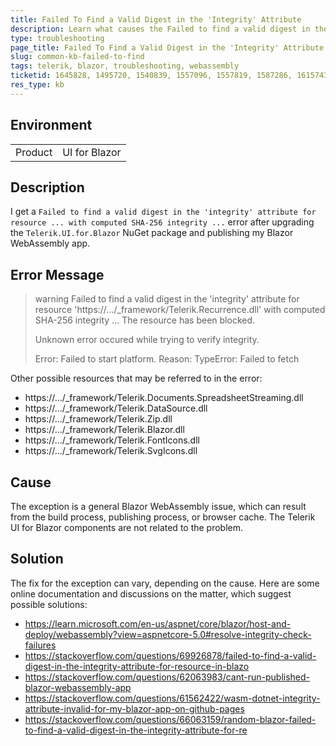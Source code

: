 ```yaml
---
title: Failed To Find a Valid Digest in the 'Integrity' Attribute
description: Learn what causes the Failed to find a valid digest in the 'integrity' attribute for resource ... with computed SHA-256 integrity ... error and how to fix it.
type: troubleshooting
page_title: Failed To Find a Valid Digest in the 'Integrity' Attribute
slug: common-kb-failed-to-find
tags: telerik, blazor, troubleshooting, webassembly
ticketid: 1645828, 1495720, 1540839, 1557096, 1557819, 1587286, 1615743, 1617356, 1636012
res_type: kb
---
```


## Environment

<table>
    <tbody>
        <tr>
            <td>Product</td>
            <td>UI for Blazor</td>
        </tr>
    </tbody>
</table>

## Description

I get a `Failed to find a valid digest in the 'integrity' attribute for resource ... with computed SHA-256 integrity ...` error after upgrading the `Telerik.UI.for.Blazor` NuGet package and publishing my Blazor WebAssembly app.

## Error Message

>warning Failed to find a valid digest in the 'integrity' attribute for resource 'https://.../_framework/Telerik.Recurrence.dll' with computed SHA-256 integrity ... The resource has been blocked.
>
> Unknown error occured while trying to verify integrity.
>
>Error: Failed to start platform. Reason: TypeError: Failed to fetch

Other possible resources that may be referred to in the error:
* https://.../_framework/Telerik.Documents.SpreadsheetStreaming.dll
* https://.../_framework/Telerik.DataSource.dll
* https://.../_framework/Telerik.Zip.dll
* https://.../_framework/Telerik.Blazor.dll
* https://.../_framework/Telerik.FontIcons.dll
* https://.../_framework/Telerik.SvgIcons.dll


## Cause

The exception is a general Blazor WebAssembly issue, which can result from the build process, publishing process, or browser cache. The Telerik UI for Blazor components are not related to the problem.

## Solution

The fix for the exception can vary, depending on the cause. Here are some online documentation and discussions on the matter, which suggest possible solutions:

* https://learn.microsoft.com/en-us/aspnet/core/blazor/host-and-deploy/webassembly?view=aspnetcore-5.0#resolve-integrity-check-failures
* https://stackoverflow.com/questions/69926878/failed-to-find-a-valid-digest-in-the-integrity-attribute-for-resource-in-blazo
* https://stackoverflow.com/questions/62063983/cant-run-published-blazor-webassembly-app
* https://stackoverflow.com/questions/61562422/wasm-dotnet-integrity-attribute-invalid-for-my-blazor-app-on-github-pages
* https://stackoverflow.com/questions/66063159/random-blazor-failed-to-find-a-valid-digest-in-the-integrity-attribute-for-re